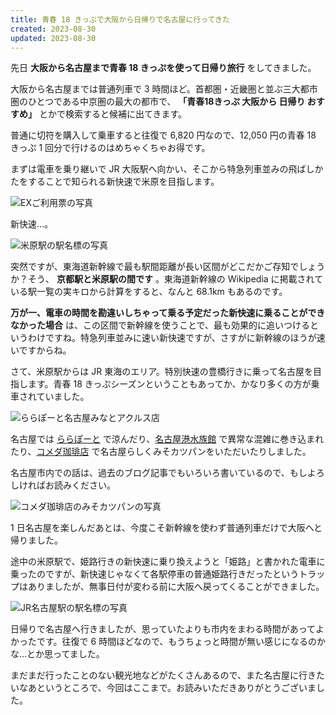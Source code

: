 ```yaml
---
title: 青春 18 きっぷで大阪から日帰りで名古屋に行ってきた
created: 2023-08-30
updated: 2023-08-30
---
```


先日 **大阪から名古屋まで青春 18 きっぷを使って日帰り旅行** をしてきました。

大阪から名古屋までは普通列車で 3 時間ほど。首都圏・近畿圏と並ぶ三大都市圏のひとつである中京圏の最大の都市で、 **「青春18きっぷ 大阪から 日帰り おすすめ」** とかで検索すると候補に出てきます。

普通に切符を購入して乗車すると往復で 6,820 円なので、12,050 円の青春 18 きっぷ 1 回分で行けるのはめちゃくちゃお得です。

まずは電車を乗り継いで JR 大阪駅へ向かい、そこから特急列車並みの飛ばしかたをすることで知られる新快速で米原を目指します。

![EXご利用票の写真](1d6b4737-5a5f-422c-21a1-ac1088687b00)

新快速…。

![米原駅の駅名標の写真](51a74a7f-1261-4677-9912-9fdf65365b00)

突然ですが、東海道新幹線で最も駅間距離が長い区間がどこだかご存知でしょうか？そう、 **京都駅と米原駅の間です** 。東海道新幹線の Wikipedia に掲載されている駅一覧の実キロから計算をすると、なんと 68.1km もあるのです。

**万が一、電車の時間を勘違いしちゃって乗る予定だった新快速に乗ることができなかった場合** は、この区間で新幹線を使うことで、最も効果的に追いつけるというわけですね。特急列車並みに速い新快速ですが、さすがに新幹線のほうが速いですからね。

さて、米原駅からは JR 東海のエリア。特別快速の豊橋行きに乗って名古屋を目指します。青春 18 きっぷシーズンということもあってか、かなり多くの方が乗車されていました。

![ららぽーと名古屋みなとアクルス店](84befe1c-7735-465f-ee33-525ba0c32200)

名古屋では [ららぽーと](https://mitsui-shopping-park.com/lalaport/minatoaquls/) で涼んだり、[名古屋港水族館](https://nagoyaaqua.jp/) で異常な混雑に巻き込まれたり、[コメダ珈琲店](https://www.komeda.co.jp/) で名古屋らしくみそカツパンをいただいたりしました。

名古屋市内での話は、過去のブログ記事でもいろいろ書いているので、もしよろしければお読みください。

![コメダ珈琲店のみそカツパンの写真](c9c74825-8356-419c-21d0-b9eb02ce5c00)

1 日名古屋を楽しんだあとは、今度こそ新幹線を使わず普通列車だけで大阪へと帰りました。

途中の米原駅で、姫路行きの新快速に乗り換えようと「姫路」と書かれた電車に乗ったのですが、新快速じゃなくて各駅停車の普通姫路行きだったというトラップはありましたが、無事日付が変わる前に大阪へ戻ってくることができました。

![JR名古屋駅の駅名標の写真](fd728a41-1925-41f1-497e-5dab0fc1bd00)

日帰りで名古屋へ行きましたが、思っていたよりも市内をまわる時間があってよかったです。往復で 6 時間ほどなので、もうちょっと時間が無い感じになるのかな…とか思ってました。

まだまだ行ったことのない観光地などがたくさんあるので、また名古屋に行きたいなあというところで、今回はここまで。お読みいただきありがとうございました。
